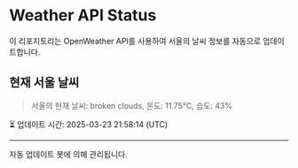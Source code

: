 
# Weather API Status

이 리포지토리는 OpenWeather API를 사용하여 서울의 날씨 정보를 자동으로 업데이트합니다.

## 현재 서울 날씨
> 서울의 현재 날씨: broken clouds, 온도: 11.75°C, 습도: 43%

⏳ 업데이트 시간: 2025-03-23 21:58:14 (UTC)

---
자동 업데이트 봇에 의해 관리됩니다.
